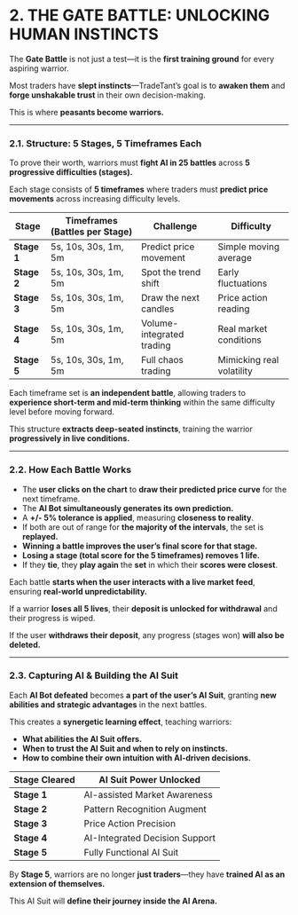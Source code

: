 # **2. THE GATE BATTLE: UNLOCKING HUMAN INSTINCTS**
The **Gate Battle** is not just a test—it is the **first training ground** for every aspiring warrior.

Most traders have **slept instincts**—TradeTant’s goal is to **awaken them** and **forge unshakable trust** in their own decision-making.

This is where **peasants become warriors.**

---

### **2.1. Structure: 5 Stages, 5 Timeframes Each**
To prove their worth, warriors must **fight AI in 25 battles** across **5 progressive difficulties (stages).**

Each stage consists of **5 timeframes** where traders must **predict price movements** across increasing difficulty levels.

| **Stage** | **Timeframes (Battles per Stage)** | **Challenge** | **Difficulty** |
|-----------|---------------------------------|--------------|----------------|
| **Stage 1** | 5s, 10s, 30s, 1m, 5m | Predict price movement | Simple moving average |
| **Stage 2** | 5s, 10s, 30s, 1m, 5m | Spot the trend shift | Early fluctuations |
| **Stage 3** | 5s, 10s, 30s, 1m, 5m | Draw the next candles | Price action reading |
| **Stage 4** | 5s, 10s, 30s, 1m, 5m | Volume-integrated trading | Real market conditions |
| **Stage 5** | 5s, 10s, 30s, 1m, 5m | Full chaos trading | Mimicking real volatility |

Each timeframe set is **an independent battle**, allowing traders to **experience short-term and mid-term thinking** within the same difficulty level before moving forward.

This structure **extracts deep-seated instincts**, training the warrior **progressively in live conditions.**

---

### **2.2. How Each Battle Works**
- The **user clicks on the chart** to **draw their predicted price curve** for the next timeframe.
- The **AI Bot simultaneously generates its own prediction.**
- A **+/- 5% tolerance is applied**, measuring **closeness to reality**.
- If both are out of range for **the majority of the intervals**, the set is **replayed.**
- **Winning a battle improves the user’s final score for that stage.**
- **Losing a stage (total score for the 5 timeframes) removes 1 life.**
- If they **tie**, they **play again** the **set** in which their **scores were closest**.

Each battle **starts when the user interacts with a live market feed**, ensuring **real-world unpredictability.**

If a warrior **loses all 5 lives**, their **deposit is unlocked for withdrawal** and their progress is wiped.

If the user **withdraws their deposit**, any progress (stages won) **will also be deleted.**

---

### **2.3. Capturing AI & Building the AI Suit**
Each **AI Bot defeated** becomes **a part of the user’s AI Suit**, granting **new abilities and strategic advantages** in the next battles.

This creates a **synergetic learning effect**, teaching warriors:
- **What abilities the AI Suit offers.**
- **When to trust the AI Suit and when to rely on instincts.**
- **How to combine their own intuition with AI-driven decisions.**

| **Stage Cleared** | **AI Suit Power Unlocked** |
|------------------|---------------------------|
| **Stage 1** | AI-assisted Market Awareness |
| **Stage 2** | Pattern Recognition Augment |
| **Stage 3** | Price Action Precision |
| **Stage 4** | AI-Integrated Decision Support |
| **Stage 5** | Fully Functional AI Suit |

By **Stage 5**, warriors are no longer **just traders**—they have **trained AI as an extension of themselves.**

This AI Suit will **define their journey inside the AI Arena.**
